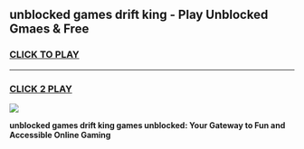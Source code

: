 
## unblocked games drift king - Play Unblocked Gmaes & Free
<h3>
<a href="https://news.freeplayer.one?title=unblocked_games_drift_king&ref=23F">CLICK TO PLAY</a></h3>
<hr>

<h3>
<a href="https://news.freeplayer.one?title=unblocked_games_drift_king&ref=23F">CLICK 2 PLAY</a>
  
</h3>

<a href="https://news.freeplayer.one?title=unblocked_games_drift_king&ref=23F/"><img src="https://clearcache.store/games.png"></a>


**unblocked games drift king games unblocked: Your Gateway to Fun and Accessible Online Gaming**
